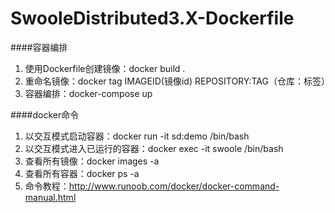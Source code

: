 # SwooleDistributed3.X-Dockerfile

####容器编排
1. 使用Dockerfile创建镜像：docker build .
2. 重命名镜像：docker tag IMAGEID(镜像id) REPOSITORY:TAG（仓库：标签）
3. 容器编排：docker-compose up 


####docker命令
1. 以交互模式启动容器：docker run -it sd:demo /bin/bash
2. 以交互模式进入已运行的容器：docker exec -it swoole /bin/bash
3. 查看所有镜像：docker images -a
4. 查看所有容器：docker ps -a
5. 命令教程：http://www.runoob.com/docker/docker-command-manual.html
